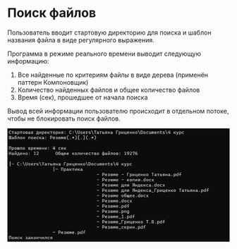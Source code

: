 # Поиск файлов

Пользователь вводит стартовую директорию для поиска и шаблон названия файла в виде регулярного выражения.

Программа в режиме реального времени выводит следующую информацию:
1. Все найденные по критериям файлы в виде дерева (применён паттерн Компоновщик)
2. Количество найденных файлов и общее количество файлов
3. Время (сек), прошедшее от начала поиска

Вывод всей информации пользователю происходит в отдельном потоке, чтобы не блокировать поиск файлов.

![Пример работы программы](https://github.com/tatianagritsenko/FileFinder/raw/main/example.jpg)